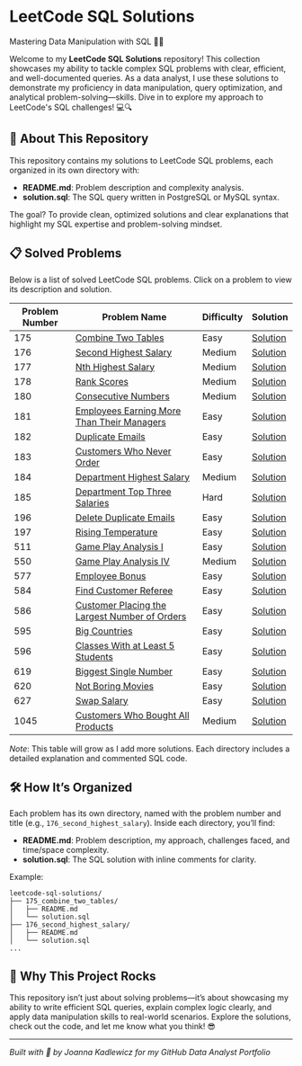 # LeetCode SQL Solutions
Mastering Data Manipulation with SQL 🧙‍♂️

Welcome to my **LeetCode SQL Solutions** repository! This collection showcases my ability to tackle complex SQL problems with clear, efficient, and well-documented queries. As a data analyst, I use these solutions to demonstrate my proficiency in data manipulation, query optimization, and analytical problem-solving—skills. Dive in to explore my approach to LeetCode's SQL challenges! 💻🔍

## 🌟 About This Repository
This repository contains my solutions to LeetCode SQL problems, each organized in its own directory with:
- **README.md**: Problem description and complexity analysis.
- **solution.sql**: The SQL query written in PostgreSQL or MySQL syntax.

The goal? To provide clean, optimized solutions and clear explanations that highlight my SQL expertise and problem-solving mindset.

## 📋 Solved Problems
Below is a list of solved LeetCode SQL problems. Click on a problem to view its description and solution.

| Problem Number | Problem Name                                                                                           | Difficulty | Solution                                           |
|----------------|--------------------------------------------------------------------------------------------------------|------------|----------------------------------------------------|
| 175            | [Combine Two Tables](175_combine_two_tables/README.md)                                                 | Easy       | [Solution](175_combine_two_tables/solution.sql)    |
| 176            | [Second Highest Salary](176_second_highest_salary/README.md)                                           | Medium     | [Solution](176_second_highest_salary/solution.sql) |
| 177            | [Nth Highest Salary](177_nth_highest_salary/README.md)                                                 | Medium     | [Solution](177_nth_highest_salary/solution.sql) |
| 178            | [Rank Scores](178_rank_scores/README.md)                                                               | Medium     | [Solution](178_rank_scores/solution.sql) |
| 180            | [Consecutive Numbers](180_consecutive_numbers/README.md)                                               | Medium     | [Solution](180_consecutive_numbers/solution.sql) |
| 181            | [Employees Earning More Than Their Managers](181_employees_earning_more_than_their_managers/README.md) | Easy       | [Solution](181_employees_earning_more_than_their_managers/solution.sql) |
| 182            | [Duplicate Emails](182_duplicate_emails/README.md)                                                     | Easy       | [Solution](182_duplicate_emails/solution.sql) |
| 183            | [Customers Who Never Order](183_customers_who_never_order/README.md)                                   | Easy       | [Solution](183_customers_who_never_order/solution.sql) |
| 184            | [Department Highest Salary](184_department_highest_salary/README.md)                                   | Medium     | [Solution](184_department_highest_salary/solution.sql) |
| 185            | [Department Top Three Salaries](185_department_top_three_salaries/README.md)                           | Hard       | [Solution](185_department_top_three_salaries/solution.sql) |
| 196            | [Delete Duplicate Emails](196_delete_duplicate_emails/README.md)                                       | Easy       | [Solution](196_delete_duplicate_emails/solution.sql) |
| 197            | [Rising Temperature](197_rising_temperature/README.md)                                                 | Easy       | [Solution](197_rising_temperature/solution.sql) |
| 511            | [Game Play Analysis I](511_game_play_analysis_I/README.md)                                             | Easy       | [Solution](511_game_play_analysis_I/solution.sql) |
| 550            | [Game Play Analysis IV](550_game_play_analysis_iv/README.md)                                           | Medium     | [Solution](550_game_play_analysis_iv/solution.sql) |
| 577            | [Employee Bonus](577_employee_bonus/README.md)                                                         | Easy       | [Solution](577_employee_bonus/solution.sql) |
| 584            | [Find Customer Referee](584_find_customer_referee/README.md)                                           | Easy       | [Solution](584_find_customer_referee/solution.sql) |
| 586            | [Customer Placing the Largest Number of Orders](586_customer_with_most_orders/README.md)               | Easy       | [Solution](586_customer_with_most_orders/solution.sql) |
| 595            | [Big Countries](595_big_countries/README.md)                                                           | Easy       | [Solution](595_big_countries/solution.sql) |
| 596            | [Classes With at Least 5 Students](596_classes_with_at_least_5_students/README.md)                     | Easy       | [Solution](596_classes_with_at_least_5_students/solution.sql) |
| 619            | [Biggest Single Number](619_biggest_single_number/README.md)                                           | Easy       | [Solution](619_biggest_single_number/solution.sql) |
| 620            | [Not Boring Movies](620_not_boring_movies/README.md)                                                   | Easy       | [Solution](620_not_boring_movies/solution.sql) |
| 627            | [Swap Salary](627_swap_salary/README.md)                                                               | Easy       | [Solution](627_swap_salary/solution.sql) |
| 1045           | [Customers Who Bought All Products](1045_customers_who_bought_all_products/README.md)                  | Medium     | [Solution](1045_customers_who_bought_all_products/solution.sql) |

*Note*: This table will grow as I add more solutions. Each directory includes a detailed explanation and commented SQL code.

## 🛠️ How It’s Organized
Each problem has its own directory, named with the problem number and title (e.g., `176_second_highest_salary`). Inside each directory, you’ll find:
- **README.md**: Problem description, my approach, challenges faced, and time/space complexity.
- **solution.sql**: The SQL solution with inline comments for clarity.

Example:
```
leetcode-sql-solutions/
├── 175_combine_two_tables/
│   ├── README.md
│   └── solution.sql
├── 176_second_highest_salary/
│   ├── README.md
│   └── solution.sql
...
```

## 🚀 Why This Project Rocks
This repository isn’t just about solving problems—it’s about showcasing my ability to write efficient SQL queries, explain complex logic clearly, and apply data manipulation skills to real-world scenarios.
Explore the solutions, check out the code, and let me know what you think! 😎

---

*Built with 💪 by Joanna Kadlewicz for my GitHub Data Analyst Portfolio*
